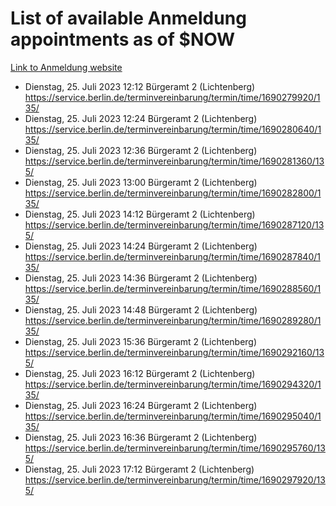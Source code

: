 # List of available Anmeldung appointments as of $NOW
[Link to Anmeldung website](https://service.berlin.de/terminvereinbarung/termin/tag.php?termin=1&anliegen[]=120686&dienstleisterlist=122210,122217,327316,122219,327312,122227,327314,122231,327346,122243,327348,122254,122252,329742,122260,329745,122262,329748,122271,327278,122273,327274,122277,327276,330436,122280,327294,122282,327290,122284,327292,122291,327270,122285,327266,122286,327264,122296,327268,150230,329760,122297,327286,122294,327284,122312,329763,122314,329775,122304,327330,122311,327334,122309,327332,317869,122281,327352,122279,329772,122283,122276,327324,122274,327326,122267,329766,122246,327318,122251,327320,122257,327322,122208,327298,122226,327300&herkunft=http%3A%2F%2Fservice.berlin.de%2Fdienstleistung%2F120686%2F)
- Dienstag, 25. Juli 2023 12:12 Bürgeramt 2 (Lichtenberg) https://service.berlin.de/terminvereinbarung/termin/time/1690279920/135/
- Dienstag, 25. Juli 2023 12:24 Bürgeramt 2 (Lichtenberg) https://service.berlin.de/terminvereinbarung/termin/time/1690280640/135/
- Dienstag, 25. Juli 2023 12:36 Bürgeramt 2 (Lichtenberg) https://service.berlin.de/terminvereinbarung/termin/time/1690281360/135/
- Dienstag, 25. Juli 2023 13:00 Bürgeramt 2 (Lichtenberg) https://service.berlin.de/terminvereinbarung/termin/time/1690282800/135/
- Dienstag, 25. Juli 2023 14:12 Bürgeramt 2 (Lichtenberg) https://service.berlin.de/terminvereinbarung/termin/time/1690287120/135/
- Dienstag, 25. Juli 2023 14:24 Bürgeramt 2 (Lichtenberg) https://service.berlin.de/terminvereinbarung/termin/time/1690287840/135/
- Dienstag, 25. Juli 2023 14:36 Bürgeramt 2 (Lichtenberg) https://service.berlin.de/terminvereinbarung/termin/time/1690288560/135/
- Dienstag, 25. Juli 2023 14:48 Bürgeramt 2 (Lichtenberg) https://service.berlin.de/terminvereinbarung/termin/time/1690289280/135/
- Dienstag, 25. Juli 2023 15:36 Bürgeramt 2 (Lichtenberg) https://service.berlin.de/terminvereinbarung/termin/time/1690292160/135/
- Dienstag, 25. Juli 2023 16:12 Bürgeramt 2 (Lichtenberg) https://service.berlin.de/terminvereinbarung/termin/time/1690294320/135/
- Dienstag, 25. Juli 2023 16:24 Bürgeramt 2 (Lichtenberg) https://service.berlin.de/terminvereinbarung/termin/time/1690295040/135/
- Dienstag, 25. Juli 2023 16:36 Bürgeramt 2 (Lichtenberg) https://service.berlin.de/terminvereinbarung/termin/time/1690295760/135/
- Dienstag, 25. Juli 2023 17:12 Bürgeramt 2 (Lichtenberg) https://service.berlin.de/terminvereinbarung/termin/time/1690297920/135/
